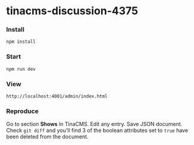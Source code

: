 # tinacms-discussion-4375

### Install

    npm install

### Start

    npm run dev

### View

    http://localhost:4001/admin/index.html

### Reproduce

Go to section **Shows** in TinaCMS. Edit any entry. Save JSON document. Check `git diff` and you'll find 3 of the boolean attributes set to `true` have been deleted from the document.

